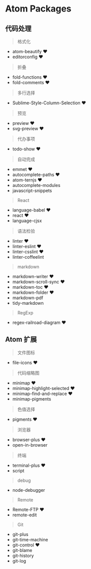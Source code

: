 # Atom Packages

## 代码处理

> 格式化

* atom-beautify ♥
* editorconfig ♥

> 折叠

* fold-functions ♥
* fold-comments ♥

> 多行选择

* Sublime-Style-Column-Selection ♥

> 预览

* preview ♥
* svg-preview ♥

> 代办事项

* todo-show ♥

> 自动完成

* emmet ♥
* autocomplete-paths ♥
* atom-ternjs ♥
* autocomplete-modules
* javascript-snippets

> React

* language-babel ♥
* react ♥
* language-cjsx

> 语法检验

* linter ♥
* linter-eslint ♥
* linter-csslint ♥
* linter-coffeelint

> markdown

* markdown-writer ♥
* markdown-scroll-sync ♥
* markdown-toc ♥
* markdown-folder ♥
* markdown-pdf
* tidy-markdown

> RegExp

* regex-railroad-diagram ♥

## Atom 扩展

> 文件图标

* file-icons ♥

> 代码缩略图

* minimap ♥
* minimap-highlight-selected ♥
* minimap-find-and-replace ♥
* minimap-pigments

> 色值选择

* pigments ♥

> 浏览器

* browser-plus ♥
* open-in-browser

> 终端

* terminal-plus ♥
* script

> debug

* node-debugger

> Remote

* Remote-FTP ♥
* remote-edit

> Git

* git-plus
* git-time-machine
* git-control ♥
* git-blame
* git-history
* git-log
